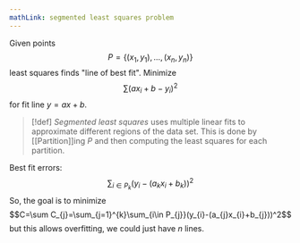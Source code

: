```yaml
---
mathLink: segmented least squares problem
---
```

Given points $$P=\{(x_{1},y_{1}),\ldots,(x_{n},y_{n})\}$$least squares finds "line of best fit". Minimize $$\sum(ax_{i}+b-y_{i})^{2}$$for fit line $y=ax+b$.

>[!def]
>*Segmented least squares* uses multiple linear fits to approximate different regions of the data set. This is done by [[Partition]]ing $P$ and then computing the least squares for each partition.

Best fit errors: $$\sum_{i\in P_{k}}(y_{i}-(a_{k}x_{i}+b_{k}))^{2}$$So, the goal is to minimize $$C=\sum C_{j}=\sum_{j=1}^{k}\sum_{i\in P_{j}}(y_{i}-(a_{j}x_{i}+b_{j}))^2$$but this allows overfitting, we could just have $n$ lines.

